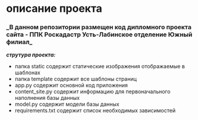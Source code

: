 <h1>описание проекта</h1>

<h3>_В данном репозитории размещен код дипломного проекта сайта - ППК Роскадастр Усть-Лабинское отделение Южный филиал_</h3>

___струтура проекта:___<br>
- папка static содержит статические изображения отображаемые в шаблонах
- папка template содержит все шаблоны страниц
- app.py содержит основной код приложения
- content_site.py содержит информацию для первоначального наполнения базы данных
- model.py содержит модели базы данных
- requirements.txt содержит список необходимых зависимостей 
